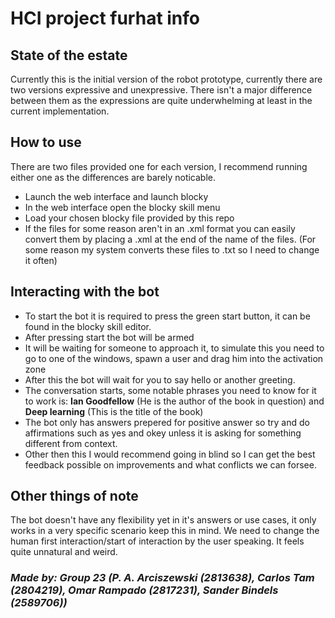# HCI project furhat info
## State of the estate
Currently this is the initial version of the robot prototype, currently there are two versions expressive and unexpressive. 
There isn't a major difference between them as the expressions are quite underwhelming at least in the current implementation.
## How to use
There are two files provided one for each version, I recommend running either one as the differences are barely noticable.
- Launch the web interface and launch blocky
- In the web interface open the blocky skill menu
- Load your chosen blocky file provided by this repo
- If the files for some reason aren't in an .xml format you can easily convert them by placing a .xml at the end of the name of the files.
(For some reason my system converts these files to .txt so I need to change it often)
## Interacting with the bot
- To start the bot it is required to press the green start button, it can be found in the blocky skill editor.
- After pressing start the bot will be armed
- It will be waiting for someone to approach it, to simulate this you need to go to one of the windows, spawn a user and drag him into the activation zone
- After this the bot will wait for you to say hello or another greeting.
- The conversation starts, some notable phrases you need to know for it to work is: __Ian Goodfellow__ (He is the author of the book in question) and __Deep learning__ (This is the title of the book)
- The bot only has answers prepered for positive answer so try and do affirmations such as yes and okey unless it is asking for something different from context.
- Other then this I would recommend going in blind so I can get the best feedback possible on improvements and what conflicts we can forsee.

## Other things of note
The bot doesn't have any flexibility yet in it's answers or use cases, it only works in a very specific scenario keep this in mind.
We need to change the human first interaction/start of interaction by the user speaking. It feels quite unnatural and weird.

### _Made by: Group 23 (P. A. Arciszewski (2813638), Carlos Tam (2804219), Omar Rampado (2817231), Sander Bindels (2589706))_

